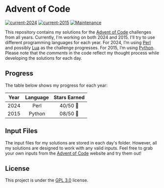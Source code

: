 # Advent of Code
[![current-2024](https://img.shields.io/badge/In%20Progess-2024-1f425f.svg?color=green)](https://adventofcode.com/2024/)
[![current-2015](https://img.shields.io/badge/In%20Progess-2015-1f425f.svg?color=green)](https://adventofcode.com/2015)
[![Maintenance](https://img.shields.io/badge/Maintained%3F-Yes-green.svg)](https://github.com/joseareia/advent-of-code/graphs/commit-activity)

This repository contains my solutions for the [Advent of Code](https://adventofcode.com/) challenges from all years. Currently, I'm working on both 2024 and 2015. I'll try to use different programming languages for each year. For 2024, I’m using [Perl](https://www.perl.org/) and possibly [Lua](https://www.lua.org/) as the challenge progresses. For 2015, I’m using [Python](https://www.python.org/). Please note that the _comments_ in the code reflect my thought process while developing the solutions for each day.

## Progress

The table below shows my progress for each year:

| Year | Language | Stars Earned  |
| :--: | :------: | :----------:  |
| 2024 | Perl     | 40/50 :star2: |
| 2015 | Python   | 08/50 :star2: |


## Input Files

The input files for my solutions are stored in each day's folder. However, all my solutions are designed to work with any valid inputs. Feel free to grab your own inputs from the [Advent of Code](https://adventofcode.com/) website and try them out!

## License

This project is under the [GPL 3.0](https://www.gnu.org/licenses/gpl-3.0.html#license-text) license.